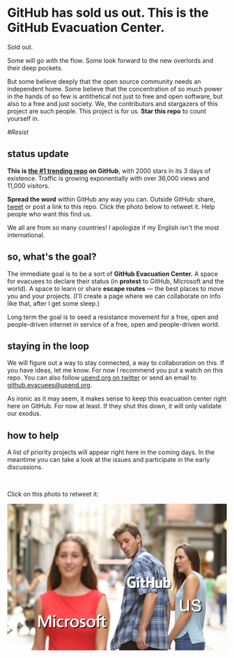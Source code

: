 # GitHub has sold us out. This is the GitHub Evacuation Center.

Sold out.

Some will go with the flow. Some look forward to the new overlords and their deep pockets.

But some believe deeply that the open source community needs an independent home. Some believe that the concentration of so much power in the hands of so few is antithetical not just to free and open software, but also to a free and just society. We, the contributors and stargazers of this project are such people. This project is for us. **Star this repo** to count yourself in.

*#Resist*



## status update

**This is [the #1 trending repo](https://github.com/trending) on GitHub**, with 2000 stars in its 3 days of existence. Traffic is growing exponentially with over 36,000 views and 11,000 visitors.

**Spread the word** within GitHub any way you can. Outside GitHub: share, [tweet](https://twitter.com/intent/tweet?url=https%3A%2F%2Fgithub.com%2Fupend%2FIF_MS_BUYS_GITHUB_IMMA_OUT&text=Microsoft%20is%20trying%20to%20buy%20GitHub.%20Tell%20GitHub%20to%20%23resist.%20%23NeverMicrosoft.%20@upend%20the%20web%20oligarchy.) or post a link to this repo. Click the photo below to retweet it. Help people who want this find us.

We all are from so many countries! I apologize if my English isn't the most international.



## so, what's the goal?

The immediate goal is to be a sort of **GitHub Evacuation Center.** A space for evacuees to declare their status (in **protest** to GitHub, Microsoft and the world). A space to learn or share **escape routes** — the best places to move you and your projects. (I'll create a page where we can collaborate on info like that, after I get some sleep.)

Long term the goal is to seed a resistance movement for a free, open and people-driven internet in service of a free, open and people-driven world.



## staying in the loop

We will figure out a way to stay connected, a way to collaboration on this. If you have ideas, let me know. For now I recommend you put a watch on this repo. You can also follow [upend.org on twitter](https://twitter.com/UpEnd_org) or send an email to github.evacuees@upend.org.

As ironic as it may seem, it makes sense to keep this evacuation center right here on GitHub. For now at least. If they shut this down, it will only validate our exodus.



## how to help

A list of priority projects will appear right here in the coming days. In the meantime you can take a look at the issues and participate in the early discussions. 



</br>

Click on this photo to retweet it:


[![IF_MS_BUYS_GITHUB_IMMA_OUT](IF_MS_BUYS_GITHUB_IMMA_OUT.jpg)](https://t.co/bbx5W8jbKc)

